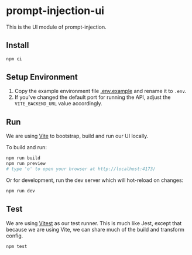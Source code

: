 # prompt-injection-ui

This is the UI module of prompt-injection.

## Install

```bash
npm ci
```

## Setup Environment

1. Copy the example environment file [.env.example](.env.example) and rename it to `.env`.
1. If you've changed the default port for running the API, adjust the `VITE_BACKEND_URL` value accordingly.

## Run

We are using [Vite](https://vitejs.dev/) to bootstrap, build and run our UI locally.

To build and run:

```bash
npm run build
npm run preview
# type 'o' to open your browser at http://localhost:4173/
```

Or for development, run the dev server which will hot-reload on changes:

```bash
npm run dev
```

## Test

We are using [Vitest](https://vitest.dev/) as our test runner. This is much like Jest, except that because we are using
Vite, we can share much of the build and transform config.

```bash
npm test
```
